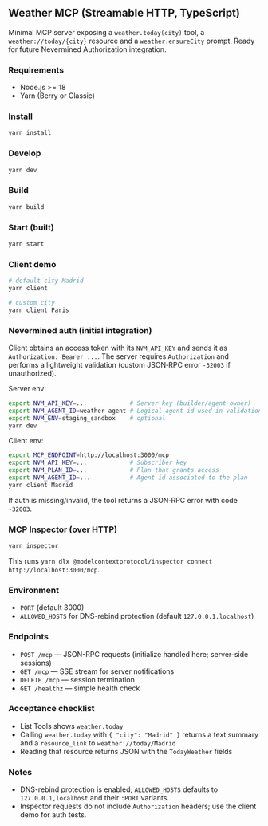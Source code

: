 ## Weather MCP (Streamable HTTP, TypeScript)

Minimal MCP server exposing a `weather.today(city)` tool, a `weather://today/{city}` resource and a `weather.ensureCity` prompt. Ready for future Nevermined Authorization integration.

### Requirements

- Node.js >= 18
- Yarn (Berry or Classic)

### Install

```bash
yarn install
```

### Develop

```bash
yarn dev
```

### Build

```bash
yarn build
```

### Start (built)

```bash
yarn start
```

### Client demo

```bash
# default city Madrid
yarn client

# custom city
yarn client Paris
```

### Nevermined auth (initial integration)

Client obtains an access token with its `NVM_API_KEY` and sends it as `Authorization: Bearer ...`. The server requires `Authorization` and performs a lightweight validation (custom JSON‑RPC error `-32003` if unauthorized).

Server env:

```bash
export NVM_API_KEY=...            # Server key (builder/agent owner)
export NVM_AGENT_ID=weather-agent # Logical agent id used in validation (or your real ID)
export NVM_ENV=staging_sandbox    # optional
yarn dev
```

Client env:

```bash
export MCP_ENDPOINT=http://localhost:3000/mcp
export NVM_API_KEY=...            # Subscriber key
export NVM_PLAN_ID=...            # Plan that grants access
export NVM_AGENT_ID=...           # Agent id associated to the plan
yarn client Madrid
```

If auth is missing/invalid, the tool returns a JSON‑RPC error with code `-32003`.

### MCP Inspector (over HTTP)

```bash
yarn inspector
```

This runs `yarn dlx @modelcontextprotocol/inspector connect http://localhost:3000/mcp`.

### Environment

- `PORT` (default 3000)
- `ALLOWED_HOSTS` for DNS-rebind protection (default `127.0.0.1,localhost`)

### Endpoints

- `POST /mcp` — JSON-RPC requests (initialize handled here; server-side sessions)
- `GET /mcp` — SSE stream for server notifications
- `DELETE /mcp` — session termination
- `GET /healthz` — simple health check

### Acceptance checklist

- List Tools shows `weather.today`
- Calling `weather.today` with `{ "city": "Madrid" }` returns a text summary and a `resource_link` to `weather://today/Madrid`
- Reading that resource returns JSON with the `TodayWeather` fields

### Notes

- DNS-rebind protection is enabled; `ALLOWED_HOSTS` defaults to `127.0.0.1,localhost` and their `:PORT` variants.
- Inspector requests do not include `Authorization` headers; use the client demo for auth tests.


